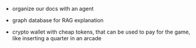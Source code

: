 * organize our docs with an agent
* graph database for RAG explanation

* crypto wallet with cheap tokens, that can be used to pay for the game, like inserting a quarter in an arcade